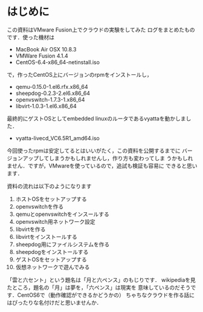 # はじめに

この資料はVMware Fusion上でクラウドの実験をしてみた
ログをまとめたものです．使った機材は
* MacBook Air OSX 10.8.3
* VMWare Fusion 4.1.4
* CentOS-6.4-x86_64-netinstall.iso

で，作ったCentOS上にバージョンのrpmをインストールし，

* qemu-0.15.0-1.el6.rfx.x86_64
* sheepdog-0.2.3-2.el6.x86_64
* openvswitch-1.7.3-1.x86_64
* libvirt-1.0.3-1.el6.x86_64

最終的にゲストOSとしてembedded linuxのルータであるvyattaを動かしました．

* vyatta-livecd_VC6.5R1_amd64.iso

今回使ったrpmは安定してるとはいいがたく，この資料を公開するまでに
バージョンアップしてしまうかもしれませんし，作り方も変わってしま
うかもしれません．ですが，VMwareを使っているので，追試も検証も容易に
できると思います．

資料の流れは以下のようになります

1. ホストOSをセットアップする
2. openvswitchを作る
3. qemuとopenvswitchをインスールする
4. openvswitch用ネットワーク設定
5. libvirtを作る
6. libvirtをインストールする
7. sheepdog用にファイルシステムを作る
8. sheepdogをインストールする
9. ゲストOSをセットアップする
10. 仮想ネットワークで遊んでみる

「雲と六セント」という題名は「月と六ペンス」のもじりです．
wikipediaを見たところ，題名の「月」は夢を，「六ペンス」は現実を
意味しているのだそうです．CentOS6で（動作確認ができるかどうかの）
ちゃちなクラウドを作る話にはぴったりな名付けだと思いませんか．
